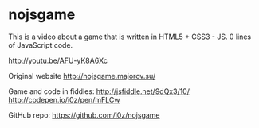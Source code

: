 nojsgame
========

This is a video about a game that is written in HTML5 + CSS3 - JS.
0 lines of JavaScript code.

http://youtu.be/AFU-yK8A6Xc

Original website http://nojsgame.majorov.su/

Game and code in fiddles:
http://jsfiddle.net/9dQx3/10/
http://codepen.io/i0z/pen/mFLCw

GitHub repo: https://github.com/i0z/nojsgame
